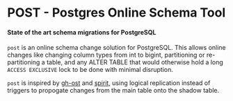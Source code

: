 # POST - Postgres Online Schema Tool

#### State of the art schema migrations for PostgreSQL

`post` is an online schema change solution for PostgreSQL. This allows online changes like changing column types from int to bigint, partitioning or re-partitioning a table, and any ALTER TABLE that would otherwise hold a long `ACCESS EXCLUSIVE` lock to be done with minimal disruption.

`post` is inspired by [gh-ost](https://github.com/github/gh-ost) and [spirit](https://github.com/block/spirit), using logical replication instead of triggers to propogate changes from the main table onto the shadow table.
